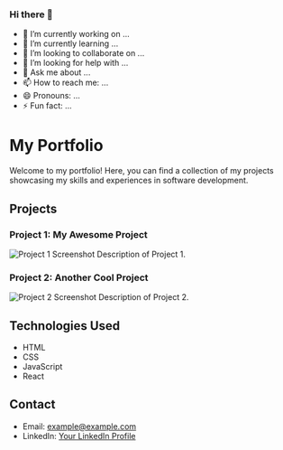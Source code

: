 ### Hi there 👋

- 🔭 I’m currently working on ...
- 🌱 I’m currently learning ...
- 👯 I’m looking to collaborate on ...
- 🤔 I’m looking for help with ...
- 💬 Ask me about ...
- 📫 How to reach me: ...
- 😄 Pronouns: ...
- ⚡ Fun fact: ...


# My Portfolio

Welcome to my portfolio! Here, you can find a collection of my projects showcasing my skills and experiences in software development.

## Projects

### Project 1: My Awesome Project
![Project 1 Screenshot](/images/project1.png)
Description of Project 1.

### Project 2: Another Cool Project
![Project 2 Screenshot](/images/project2.png)
Description of Project 2.

## Technologies Used
- HTML
- CSS
- JavaScript
- React

## Contact
- Email: example@example.com
- LinkedIn: [Your LinkedIn Profile](https://www.linkedin.com/your-profile)
